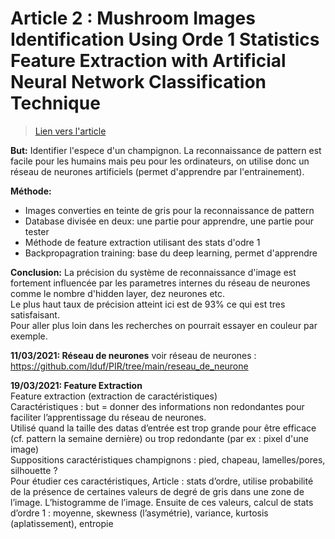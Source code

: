 # Article 2 : Mushroom Images Identification Using Orde 1 Statistics Feature Extraction with Artificial Neural Network Classification Technique

> [Lien vers l'article](2_NN_Mushroom_Images_Identification_Using_Orde_1_Statis.pdf)

**But:** Identifier l'espece d'un champignon. La reconnaissance de pattern est facile pour les humains mais peu pour les ordinateurs, on utilise donc un réseau de neurones artificiels (permet d'apprendre par l'entrainement).

**Méthode:**
- Images converties en teinte de gris pour la reconnaissance de pattern 
- Database divisée en deux: une partie pour apprendre, une partie pour tester
- Méthode de feature extraction utilisant des stats d'odre 1
- Backpropagration training: base du deep learning, permet d'apprendre

**Conclusion:** La précision du système de reconnaissance d'image est fortement influencée par les parametres internes du réseau de neurones comme le nombre d'hidden layer, dez neurones etc.   
Le plus haut taux de précision atteint ici est de 93% ce qui est tres satisfaisant.  
Pour aller plus loin dans les recherches on pourrait essayer en couleur par exemple.

**11/03/2021: Réseau de neurones** voir réseau de neurones : https://github.com/lduf/PIR/tree/main/reseau_de_neurone  

**19/03/2021: Feature Extraction**  
Feature extraction (extraction de caractéristiques)  
Caractéristiques : but = donner des informations non redondantes pour faciliter l’apprentissage du réseau de neurones.  
Utilisé quand la taille des datas d’entrée est trop grande pour être efficace (cf. pattern la semaine dernière) ou trop redondante (par ex : pixel d'une image)  
Suppositions caractéristiques champignons : pied, chapeau, lamelles/pores, silhouette ?   
Pour étudier ces caractéristiques, Article : stats d’ordre, utilise probabilité de la présence de certaines valeurs de degré de gris dans une zone de l’image. L’histogramme de l’image. Ensuite de ces valeurs, calcul de stats d’ordre 1 : moyenne, skewness (l’asymétrie), variance, kurtosis (aplatissement), entropie  
